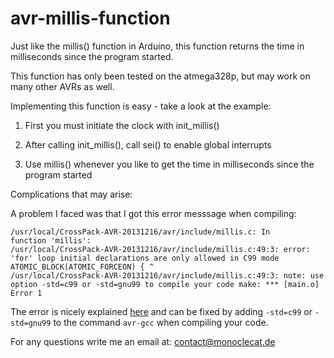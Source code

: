 # avr-millis-function
Just like the millis() function in Arduino, this function returns 
the time in milliseconds since the program started.

This function has only been tested on the atmega328p, but may work on many other AVRs as well.

Implementing this function is easy - take a look at the example:

1) First you must initiate the clock with init_millis()

2) After calling init_millis(), call sei() to enable global interrupts

3) Use millis() whenever you like to get the time in milliseconds since the program started

Complications that may arise:

A problem I faced was that I got this error messsage when compiling:

<code>/usr/local/CrossPack-AVR-20131216/avr/include/millis.c: In function 'millis':
/usr/local/CrossPack-AVR-20131216/avr/include/millis.c:49:3: error: 'for' loop initial declarations are only allowed in C99 mode
   ATOMIC_BLOCK(ATOMIC_FORCEON) {
   ^
/usr/local/CrossPack-AVR-20131216/avr/include/millis.c:49:3: note: use option -std=c99 or -std=gnu99 to compile your code
make: *** [main.o] Error 1</code>

The error is nicely explained [here](http://cboard.cprogramming.com/c-programming/162799-what-c99-mode.html) and can be fixed by 
adding <code>-std=c99</code> or <code>-std=gnu99</code> to the command <code>avr-gcc</code> when compiling your code.

For any questions write me an email at: contact@monoclecat.de
